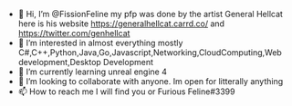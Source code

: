 - 👋 Hi, I’m @FissionFeline my pfp was done by the artist General Hellcat here is his website https://generalhellcat.carrd.co/ and https://twitter.com/genhellcat
- 👀 I’m interested in almost everything mostly C#,C++,Python,Java,Go,Javascript,Networking,CloudComputing,Web development,Desktop Development 
- 🌱 I’m currently learning unreal engine 4 
- 💞️ I’m looking to collaborate with anyone. Im open for litterally anything 
- 📫 How to reach me I will find you or Furious Feline#3399
<!---
FissionFeline/FissionFeline is a ✨ special ✨ repository because its `README.md` (this file) appears on your GitHub profile.
You can click the Preview link to take a look at your changes.
--->
